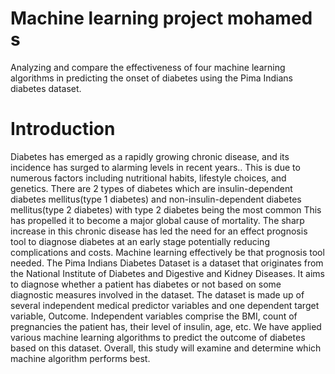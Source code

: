 #  Machine learning project mohamed s 
 Analyzing and compare the effectiveness of four machine learning algorithms in predicting the onset of diabetes using the Pima Indians diabetes dataset.

# Introduction
Diabetes has emerged as a rapidly growing chronic disease, and its incidence has surged to alarming levels in recent years.. This is due to numerous factors including nutritional habits, lifestyle choices, and genetics. There are 2 types of diabetes which are insulin-dependent diabetes mellitus(type 1 diabetes) and non-insulin-dependent diabetes mellitus(type 2 diabetes) with type 2 diabetes being the most common This has propelled it to become a major global cause of mortality. The sharp increase in this chronic disease has led the need for an effect prognosis tool to diagnose diabetes at an early stage potentially reducing complications and costs. Machine learning effectively be that prognosis tool needed.
The Pima Indians Diabetes Dataset is a dataset that originates from the National Institute of Diabetes and Digestive and Kidney Diseases. It aims to diagnose whether a patient has diabetes or not based on some diagnostic measures involved in the dataset. The dataset is made up of several independent medical predictor variables and one dependent target variable, Outcome. Independent variables comprise the BMI, count of pregnancies the patient has, their level of insulin, age, etc.
We have applied various machine learning algorithms to predict the outcome of diabetes based on this dataset. Overall, this study will examine and determine which machine algorithm performs best.
